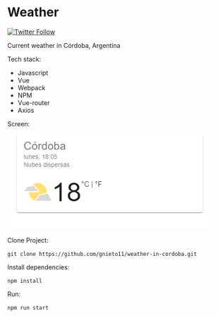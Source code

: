 # Weather
[![Twitter Follow](https://img.shields.io/twitter/follow/maktub82.svg?style=social&label=Follow)](https://twitter.com/gonzalonieto11)

Current weather in Córdoba, Argentina

Tech stack:

* Javascript
* Vue
* Webpack
* NPM
* Vue-router
* Axios


Screen: 

![Les presento el clima de Córdoba](https://raw.githubusercontent.com/gnieto11/weather-in-cordoba/master/src/assets/demo.png)

Clone Project:
```
git clone https://github.com/gnieto11/weather-in-cordoba.git
```

Install dependencies:
```
npm install
```
Run:

```
npm run start
```
